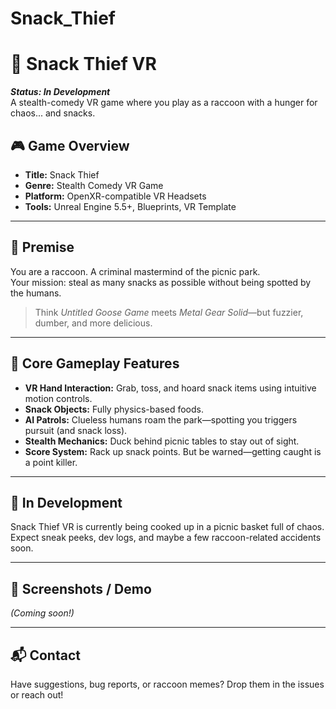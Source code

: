 # Snack_Thief
 
# 🦝 Snack Thief VR

**_Status: In Development_**  
A stealth-comedy VR game where you play as a raccoon with a hunger for chaos... and snacks.

## 🎮 Game Overview

- **Title:** Snack Thief 
- **Genre:** Stealth Comedy VR Game  
- **Platform:** OpenXR-compatible VR Headsets  
- **Tools:** Unreal Engine 5.5+, Blueprints, VR Template  

---

## 🚖 Premise

You are a raccoon. A criminal mastermind of the picnic park.  
Your mission: steal as many snacks as possible without being spotted by the humans.

> Think *Untitled Goose Game* meets *Metal Gear Solid*—but fuzzier, dumber, and more delicious.

---

## 🍿 Core Gameplay Features

- **VR Hand Interaction:** Grab, toss, and hoard snack items using intuitive motion controls.
- **Snack Objects:** Fully physics-based foods.
- **AI Patrols:** Clueless humans roam the park—spotting you triggers pursuit (and snack loss).
- **Stealth Mechanics:** Duck behind picnic tables to stay out of sight.
- **Score System:** Rack up snack points. But be warned—getting caught is a point killer.

---

## 🚧 In Development

Snack Thief VR is currently being cooked up in a picnic basket full of chaos.  
Expect sneak peeks, dev logs, and maybe a few raccoon-related accidents soon.

---

## 📸 Screenshots / Demo

*(Coming soon!)*

---

## 📬 Contact

Have suggestions, bug reports, or raccoon memes? Drop them in the issues or reach out!

